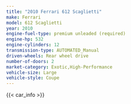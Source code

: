 ```yaml
---
title: "2010 Ferrari 612 Scaglietti"
make: Ferrari
model: 612 Scaglietti
year: 2010
engine-fuel-type: premium unleaded (required)
engine-hp: 532
engine-cylinders: 12
transmission-type: AUTOMATED_Manual
driven-wheels: Rear wheel drive
number-of-doors: 2
market-category: Exotic,High-Performance
vehicle-size: Large
vehicle-style: Coupe
---
```


{{< car_info >}}
